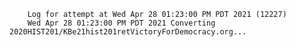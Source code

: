         Log for attempt at Wed Apr 28 01:23:00 PM PDT 2021 (12227)
        Wed Apr 28 01:23:00 PM PDT 2021 Converting 2020HIST201/KBe21hist201retVictoryForDemocracy.org...

